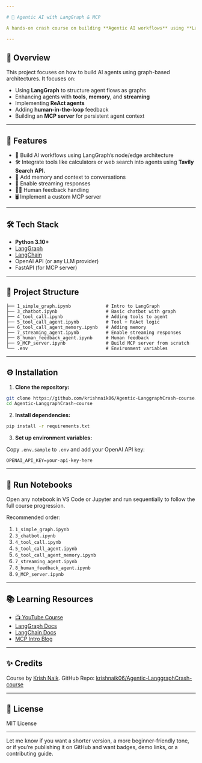 ```yaml
---

# 🧠 Agentic AI with LangGraph & MCP

A hands-on crash course on building **Agentic AI workflows** using **LangGraph**, **LangChain**, and **Model Context Protocol (MCP)** 

---
```


## 📌 Overview

This project focuses on how to build AI agents using graph-based architectures. It focuses on:

* Using **LangGraph** to structure agent flows as graphs
* Enhancing agents with **tools**, **memory**, and **streaming**
* Implementing **ReAct agents**
* Adding **human-in-the-loop** feedback
* Building an **MCP server** for persistent agent context

---

## 🚀 Features

* 🧩 Build AI workflows using LangGraph’s node/edge architecture
* 🛠️ Integrate tools like calculators or web search into agents using **Tavily Search API.**
* 🧠 Add memory and context to conversations
* 📡 Enable streaming responses
* 🧑‍⚖️ Human feedback handling
* 🖥️ Implement a custom MCP server

---

## 🛠️ Tech Stack

* **Python 3.10+**
* [LangGraph](https://github.com/langchain-ai/langgraph)
* [LangChain](https://github.com/langchain-ai/langchain)
* OpenAI API (or any LLM provider)
* FastAPI (for MCP server)

---

## 📂 Project Structure

```
├── 1_simple_graph.ipynb             # Intro to LangGraph
├── 3_chatbot.ipynb                  # Basic chatbot with graph
├── 4_tool_call.ipynb                # Adding tools to agent
├── 5_tool_call_agent.ipynb          # Tool + ReAct logic
├── 6_tool_call_agent_memory.ipynb   # Adding memory
├── 7_streaming_agent.ipynb          # Enable streaming responses
├── 8_human_feedback_agent.ipynb     # Human feedback
├── 9_MCP_server.ipynb               # Build MCP server from scratch
└── .env                             # Environment variables
```

---

## ⚙️ Installation

1. **Clone the repository:**

```bash
git clone https://github.com/krishnaik06/Agentic-LanggraphCrash-course.git
cd Agentic-LanggraphCrash-course
```

2. **Install dependencies:**

```bash
pip install -r requirements.txt
```

3. **Set up environment variables:**

Copy `.env.sample` to `.env` and add your OpenAI API key:

```env
OPENAI_API_KEY=your-api-key-here
```

---

## 🧪 Run Notebooks

Open any notebook in VS Code or Jupyter and run sequentially to follow the full course progression.

Recommended order:

1. `1_simple_graph.ipynb`
2. `3_chatbot.ipynb`
3. `4_tool_call.ipynb`
4. `5_tool_call_agent.ipynb`
5. `6_tool_call_agent_memory.ipynb`
6. `7_streaming_agent.ipynb`
7. `8_human_feedback_agent.ipynb`
8. `9_MCP_server.ipynb`

---

## 📚 Learning Resources

* [📺 YouTube Course](https://youtu.be/dIb-DujRNEo)
* [LangGraph Docs](https://langchain-ai.github.io/langgraph/)
* [LangChain Docs](https://docs.langchain.com/)
* [MCP Intro Blog](https://medium.com/@vamshiginna1606/langgraph-101-build-your-first-agentic-ai-workflow-step-by-step-for-beginners-b9a1a0cec59a)

---

## ✨ Credits

Course by [Krish Naik](https://www.youtube.com/@KrishNaik).
GitHub Repo: [krishnaik06/Agentic-LanggraphCrash-course](https://github.com/krishnaik06/Agentic-LanggraphCrash-course)

---

## 📜 License

MIT License

---

Let me know if you want a shorter version, a more beginner-friendly tone, or if you’re publishing it on GitHub and want badges, demo links, or a contributing guide.
